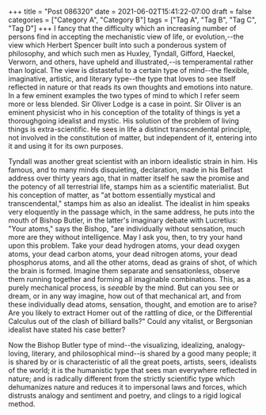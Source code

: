 +++
title = "Post 086320"
date = 2021-06-02T15:41:22-07:00
draft = false
categories = ["Category A", "Category B"]
tags = ["Tag A", "Tag B", "Tag C", "Tag D"]
+++
I fancy that the difficulty which an increasing number of persons find in accepting the mechanistic view of life, or evolution,--the view which Herbert Spencer built into such a ponderous system of philosophy, and which such men as Huxley, Tyndall, Gifford, Haeckel, Verworn, and others, have upheld and illustrated,--is temperamental rather than logical. The view is distasteful to a certain type of mind--the flexible, imaginative, artistic, and literary type--the type that loves to see itself reflected in nature or that reads its own thoughts and emotions into nature. In a few eminent examples the two types of mind to which I refer seem more or less blended. Sir Oliver Lodge is a case in point. Sir Oliver is an eminent physicist who in his conception of the totality of things is yet a thoroughgoing idealist and mystic. His solution of the problem of living things is extra-scientific. He sees in life a distinct transcendental principle, not involved in the constitution of matter, but independent of it, entering into it and using it for its own purposes.

Tyndall was another great scientist with an inborn idealistic strain in him. His famous, and to many minds disquieting, declaration, made in his Belfast address over thirty years ago, that in matter itself he saw the promise and the potency of all terrestrial life, stamps him as a scientific materialist. But his conception of matter, as "at bottom essentially mystical and transcendental," stamps him as also an idealist. The idealist in him speaks very eloquently in the passage which, in the same address, he puts into the mouth of Bishop Butler, in the latter's imaginary debate with Lucretius: "Your atoms," says the Bishop, "are individually without sensation, much more are they without intelligence. May I ask you, then, to try your hand upon this problem. Take your dead hydrogen atoms, your dead oxygen atoms, your dead carbon atoms, your dead nitrogen atoms, your dead phosphorus atoms, and all the other atoms, dead as grains of shot, of which the brain is formed. Imagine them separate and sensationless, observe them running together and forming all imaginable combinations. This, as a purely mechanical process, is _seeable_ by the mind. But can you see or dream, or in any way imagine, how out of that mechanical art, and from these individually dead atoms, sensation, thought, and emotion are to arise? Are you likely to extract Homer out of the rattling of dice, or the Differential Calculus out of the clash of billiard balls?" Could any vitalist, or Bergsonian idealist have stated his case better?

Now the Bishop Butler type of mind--the visualizing, idealizing, analogy-loving, literary, and philosophical mind--is shared by a good many people; it is shared by or is characteristic of all the great poets, artists, seers, idealists of the world; it is the humanistic type that sees man everywhere reflected in nature; and is radically different from the strictly scientific type which dehumanizes nature and reduces it to impersonal laws and forces, which distrusts analogy and sentiment and poetry, and clings to a rigid logical method.
